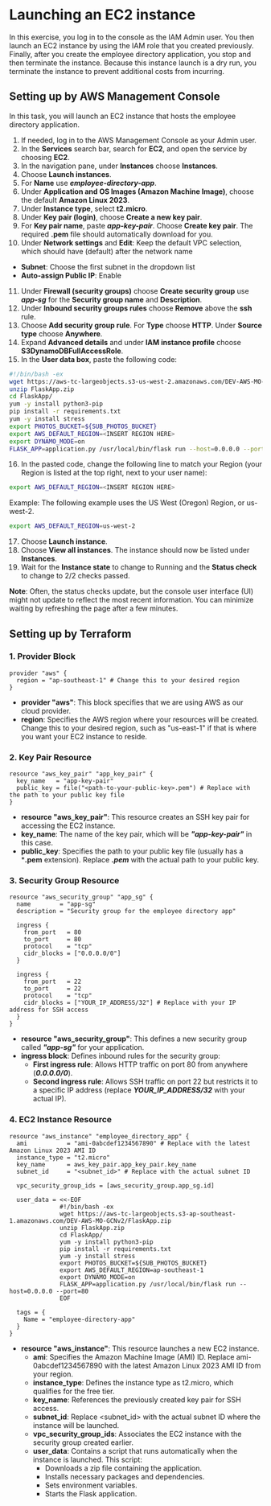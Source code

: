 # Launching an EC2 instance
In this exercise, you log in to the console as the IAM Admin user. You then launch an EC2 instance by using the IAM role that you created previously. Finally, after you create the employee directory application, you stop and then terminate the instance. Because this instance launch is a dry run, you terminate the instance to prevent additional costs from incurring.
## Setting up by AWS Management Console 
In this task, you will launch an EC2 instance that hosts the employee directory application.
1. If needed, log in to the AWS Management Console as your Admin user.
2. In the **Services** search bar, search for **EC2**, and open the service by choosing **EC2**.
3. In the navigation pane, under **Instances** choose **Instances**.
4. Choose **Launch instances**.
5. For **Name** use ***employee-directory-app***.
6. Under **Application and OS Images (Amazon Machine Image)**, choose the default **Amazon Linux 2023**.
7. Under **Instance type**, select **t2.micro**.
8. Under **Key pair (login)**, choose **Create a new key pair**.
9. For **Key pair name**, paste ***app-key-pair***. Choose **Create key pair**. The required **.pem** file should automatically download for you.
10. Under **Network settings** and **Edit**: Keep the default VPC selection, which should have (default) after the network name
  - **Subnet**: Choose the first subnet in the dropdown list
  - **Auto-assign Public IP**: Enable
11. Under **Firewall (security groups)** choose **Create security group** use ***app-sg*** for the **Security group name** and **Description**.
12. Under **Inbound security groups rules** choose **Remove** above the **ssh** rule.
13. Choose **Add security group rule**. For **Type** choose **HTTP**. Under **Source type** choose **Anywhere**.
14. Expand **Advanced details** and under **IAM instance profile** choose **S3DynamoDBFullAccessRole**.
15. In the **User data box**, paste the following code:
```bash
#!/bin/bash -ex
wget https://aws-tc-largeobjects.s3-us-west-2.amazonaws.com/DEV-AWS-MO-GCNv2/FlaskApp.zip
unzip FlaskApp.zip
cd FlaskApp/
yum -y install python3-pip
pip install -r requirements.txt
yum -y install stress
export PHOTOS_BUCKET=${SUB_PHOTOS_BUCKET}
export AWS_DEFAULT_REGION=<INSERT REGION HERE>
export DYNAMO_MODE=on
FLASK_APP=application.py /usr/local/bin/flask run --host=0.0.0.0 --port=80
```
16. In the pasted code, change the following line to match your Region (your Region is listed at the top right, next to your user name):
```bash
export AWS_DEFAULT_REGION=<INSERT REGION HERE>
```
Example:
The following example uses the US West (Oregon) Region, or us-west-2.
```bash
export AWS_DEFAULT_REGION=us-west-2
```
17. Choose **Launch instance**.
18. Choose **View all instances**.
The instance should now be listed under **Instances**.
19. Wait for the **Instance state** to change to Running and the **Status check** to change to 2/2 checks passed.

**Note**: Often, the status checks update, but the console user interface (UI) might not update to reflect the most recent information. You can minimize waiting by refreshing the page after a few minutes.
## Setting up by Terraform
### 1. Provider Block
```hcl
provider "aws" {
  region = "ap-southeast-1" # Change this to your desired region
}
```
  - **provider "aws"**: This block specifies that we are using AWS as our cloud provider.
  - **region**: Specifies the AWS region where your resources will be created. Change this to your desired region, such as "us-east-1" if that is where you want your EC2 instance to reside.
### 2. Key Pair Resource
```hcl
resource "aws_key_pair" "app_key_pair" {
  key_name   = "app-key-pair"
  public_key = file("<path-to-your-public-key>.pem") # Replace with the path to your public key file
}
```
  - **resource "aws_key_pair"**: This resource creates an SSH key pair for accessing the EC2 instance.
  - **key_name**: The name of the key pair, which will be ***"app-key-pair"*** in this case.
  - **public_key**: Specifies the path to your public key file (usually has a ***.pem** extension). Replace ***<path-to-your-public-key>.pem*** with the actual path to your public key.
### 3. Security Group Resource
```hcl
resource "aws_security_group" "app_sg" {
  name        = "app-sg"
  description = "Security group for the employee directory app"

  ingress {
    from_port   = 80
    to_port     = 80
    protocol    = "tcp"
    cidr_blocks = ["0.0.0.0/0"]
  }

  ingress {
    from_port   = 22
    to_port     = 22
    protocol    = "tcp"
    cidr_blocks = ["YOUR_IP_ADDRESS/32"] # Replace with your IP address for SSH access
  }
}
```
  - **resource "aws_security_group"**: This defines a new security group called ***"app-sg"*** for your application.
  - **ingress block**: Defines inbound rules for the security group:
    - **First ingress rule**: Allows HTTP traffic on port 80 from anywhere (***0.0.0.0/0***).
    - **Second ingress rule**: Allows SSH traffic on port 22 but restricts it to a specific IP address (replace ***YOUR_IP_ADDRESS/32*** with your actual IP).
### 4. EC2 Instance Resource
```hcl
resource "aws_instance" "employee_directory_app" {
  ami           = "ami-0abcdef1234567890" # Replace with the latest Amazon Linux 2023 AMI ID
  instance_type = "t2.micro"
  key_name      = aws_key_pair.app_key_pair.key_name
  subnet_id     = "<subnet_id>" # Replace with the actual subnet ID
  
  vpc_security_group_ids = [aws_security_group.app_sg.id]

  user_data = <<-EOF
              #!/bin/bash -ex
              wget https://aws-tc-largeobjects.s3-ap-southeast-1.amazonaws.com/DEV-AWS-MO-GCNv2/FlaskApp.zip
              unzip FlaskApp.zip
              cd FlaskApp/
              yum -y install python3-pip
              pip install -r requirements.txt
              yum -y install stress
              export PHOTOS_BUCKET=${SUB_PHOTOS_BUCKET}
              export AWS_DEFAULT_REGION=ap-southeast-1
              export DYNAMO_MODE=on
              FLASK_APP=application.py /usr/local/bin/flask run --host=0.0.0.0 --port=80
              EOF

  tags = {
    Name = "employee-directory-app"
  }
}
```
  - **resource "aws_instance"**: This resource launches a new EC2 instance.
    - **ami**: Specifies the Amazon Machine Image (AMI) ID. Replace ami-0abcdef1234567890 with the latest Amazon Linux 2023 AMI ID from your region.
    - **instance_type**: Defines the instance type as t2.micro, which qualifies for the free tier.
    - **key_name**: References the previously created key pair for SSH access.
    - **subnet_id**: Replace <subnet_id> with the actual subnet ID where the instance will be launched.
    - **vpc_security_group_ids**: Associates the EC2 instance with the security group created earlier.
    - **user_data**: Contains a script that runs automatically when the instance is launched. This script:
      - Downloads a zip file containing the application.
      - Installs necessary packages and dependencies.
      - Sets environment variables.
      - Starts the Flask application.
